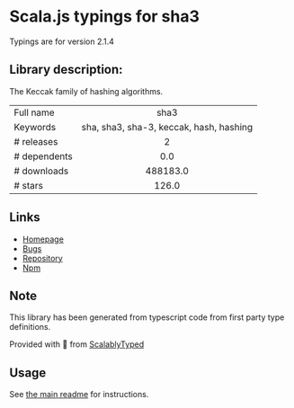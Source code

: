 
# Scala.js typings for sha3

Typings are for version 2.1.4

## Library description:
The Keccak family of hashing algorithms.

|                    |                 |
| ------------------ | :-------------: |
| Full name          | sha3 |
| Keywords           | sha, sha3, sha-3, keccak, hash, hashing |
| # releases         | 2 |
| # dependents       | 0.0 |
| # downloads        | 488183.0 |
| # stars            | 126.0 |

## Links
- [Homepage](https://github.com/phusion/node-sha3#readme)
- [Bugs](https://github.com/phusion/node-sha3/issues)
- [Repository](https://github.com/phusion/node-sha3)
- [Npm](https://www.npmjs.com/package/sha3)
    


## Note
This library has been generated from typescript code from first party type definitions.

Provided with :purple_heart: from [ScalablyTyped](https://github.com/oyvindberg/ScalablyTyped)

## Usage
See [the main readme](../../readme.md) for instructions.



